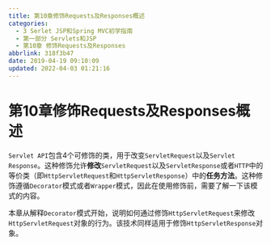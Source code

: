 ```yaml
---
title: 第10章修饰Requests及Responses概述
categories: 
  - 3 Serlet JSP和Spring MVC初学指南
  - 第一部分 Servlets和JSP
  - 第10章 修饰Requests及Responses
abbrlink: 318f3b47
date: 2019-04-19 09:10:09
updated: 2022-04-03 01:21:16
---
```

# 第10章修饰Requests及Responses概述 #
`Servlet API`包含4个可修饰的类，用于改变`ServletRequest`以及`Servlet Response`。这种修饰允许**修改**`ServletRequest`以及`ServletResponse`或者`HTTP`中的等价类（即`HttpServletRequest`和`HttpServletResponse`）中的**任务方法**。这种修饰遵循`Decorator`模式或者`Wrapper`模式，因此在使用修饰前，需要了解一下该模式的内容。

本章从解释`Decorator`模式开始，说明如何通过修饰`HttpServletRequest`来修改`HttpServletRequest`对象的行为。该技术同样适用于修饰`HttpServletResponse`对象。
